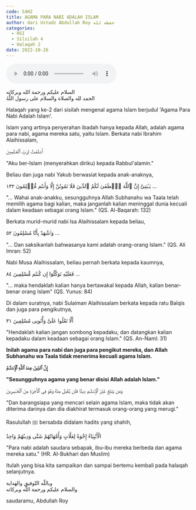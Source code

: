 ```yaml
---
code: S4H2
title: AGAMA PARA NABI ADALAH ISLAM
author: dari Ustadz Abdullah Roy حفظه لله
categories:
  - HSI
  - Silsilah 4
  - Halaqah 2
date: 2022-10-26
---
```


<audio controls="" src="https://docs.google.com/uc?export=open&id=1PZ7k2agJ79aTPvhZSDgJsxOx9PLj3j_e"></audio>

<div class="dalil">
  السلام عليكم ورحمة الله وبركاته
  <br>
  الحمد لله والصلاة والسلام على رسول اللَّهُ
</div>

Halaqah yang ke-2 dari sisilah mengenal agama Islam berjudul 'Agama Para Nabi Adalah Islam'.

Islam yang artinya penyerahan ibadah hanya kepada Allah, adalah agama para nabi, agama mereka satu, yaitu Islam. Berkata nabi Ibrahim Alaihissalam,
<div class="dalil">
  أَسۡلَمۡتُ لِرَبِّ ٱلۡعَـٰلَمِينَ
  <p>
    "Aku ber-Islam (menyerahkan diriku) kepada Rabbul'alamin."
</div>

Beliau dan juga nabi Yakub berwasiat kepada anak-anaknya,
<div class="dalil">
  يَـٰبَنِىَّ إِنَّ ٱللَّهَ ٱصۡطَفَىٰ لَكُمُ ٱلدِّينَ فَلَا تَمُوتُنَّ إِلَّا وَأَنتُم مُّسۡلِمُونَ ١٣٢ ...
  <p>
    "... Wahai anak-anakku, sesungguhnya Allah Subhanahu wa Taala telah memilih agama bagi kalian, maka janganlah kalian meninggal dunia kecuali dalam keadaan sebagai orang Islam." (QS. Al-Baqarah: 132)
  </p>
</div>

Berkata murid-murid nabi Isa Alaihissalam kepada beliau,
<div class="dalil">
  وَٱشْهَدْ بِأَنَّا مُسْلِمُونَ ٥٢ ...
  <p>
    "... Dan saksikanlah bahwasanya kami adalah orang-orang Islam." (QS. Ali Imran: 52)
  </p>
</div>

Nabi Musa Alaihissalam, beliau pernah berkata kepada kaumnya,
<div class="dalil">
  فَعَلَيْهِ تَوَكَّلُوٓا إِن كُنتُم مُّسْلِمِينَ ٨٤ ...
  <p>
     "... maka hendaklah kalian hanya bertawakal kepada Allah, kalian benar-benar orang Islam" (QS. Yunus: 84)
  </p>
</div>

Di dalam suratnya, nabi Sulaiman Alaihissalam berkata kepada ratu Balqis dan juga para pengikutnya,
<div class="dalil">
  أَلَّا تَعْلُوا عَلَىَّ وَأْتُونِى مُسْلِمِينَ ٣١
  <p>
     "Hendaklah kalian jangan sombong kepadaku, dan datangkan kalian kepadaku dalam keadaan sebagai orang Islam." (QS. An-Naml: 31)
  </p>
</div>

**Inilah agama para nabi dan juga para pengikut mereka, dan Allah Subhanahu wa Taala tidak menerima kecuali agama Islam.**
<div class="dalil">
  <b>
  إِنَّ ٱلدِّينَ عِندَ ٱللَّهِ ٱلۡإِسۡلَـٰمُ
  <p>
     "Sesungguhnya agama yang benar disisi Allah adalah Islam."
  </p>
  </b>
</div>

<div class="dalil">
  وَمَن يَبۡتَغِ غَيۡرَ ٱلۡإِسۡلَـٰمِ دِينً۬ا فَلَن يُقۡبَلَ مِنۡهُ وَهُوَ فِى ٱلۡأَخِرَةِ مِنَ ٱلۡخَـٰسِرِينَ
  <p>
     "Dan barangsiapa yang mencari selain agama Islam, maka tidak akan diterima darinya dan dia diakhirat termasuk orang-orang yang merugi."
  </p>
</div>

Rasulullah ﷺ bersabda didalam hadits yang shahih,
<div class="dalil">
  الْأَنْبِيَاءُ إِخْوَةٌ لِعَلَّاتٍ وَأُمَّهَاتُهُمْ شَتَّى وَدِينُهُمْ وَاحِدٌ
  <p>
     "Para nabi adalah saudara sebapak, ibu-ibu mereka berbeda dan agama mereka satu." (HR. Al-Bukhari dan Muslim)
  </p>
</div>

Itulah yang bisa kita sampaikan dan sampai bertemu kembali pada halaqah selanjutnya.

<div class="dalil">
  وباللّه التّوفيق والهداية
  <br>
  والسلام عليكم ورحمة اللّه وبركاته
</div>

<p class="signature">
  saudaramu, Abdullah Roy
</p>
